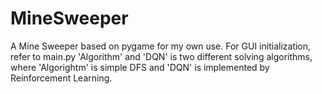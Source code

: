 # MineSweeper
 A Mine Sweeper based on pygame for my own use. For GUI initialization, refer to main.py
 'Algorithm' and 'DQN' is two different solving algorithms, where 'Algorightm' is simple DFS and 'DQN' is implemented by Reinforcement Learning.
 
